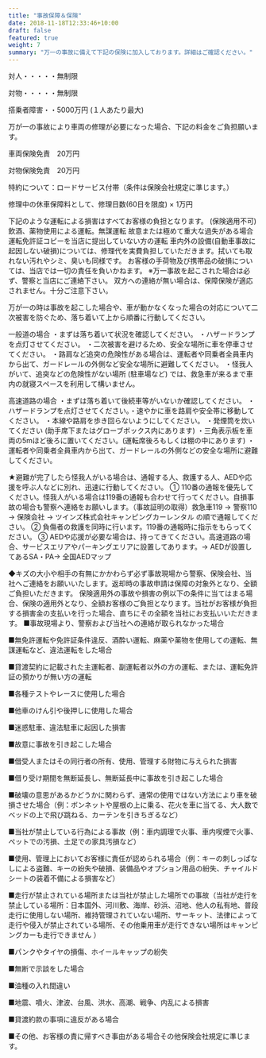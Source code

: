 ```yaml
---
title: "事故保障＆保険"
date: 2018-11-18T12:33:46+10:00
draft: false
featured: true
weight: 7
summary: "万一の事故に備えて下記の保険に加入しております。詳細はご確認ください。"
---
```



対人・・・・・無制限

対物・・・・・無制限

搭乗者障害・・5000万円 (１人あたり最大)

万が一の事故により車両の修理が必要になった場合、下記の料金をご負担願います。

車両保険免責　20万円

対物保険免責　20万円

特約について：ロードサービス付帯（条件は保険会社規定に準じます。）

修理中の休車保障料として、修理日数(60日を限度) × 1万円


下記のような運転による損害はすべてお客様の負担となります。
(保険適用不可)飲酒、薬物使用による運転。無謀運転
故意または極めて重大な過失がある場合
運転免許証コピーを当店に提出していない方の運転
車内外の設備(自動車事故に起因しない破損)については、修理代を実費負担していただきます。拭いても取れない汚れやシミ、臭いも同様です。
お客様の手荷物及び携帯品の破損については、当店では一切の責任を負いかねます。
※万一事故を起こされた場合は必ず、警察と当店にご連絡下さい。
双方への連絡が無い場合は、保障保険が適応されません。十分ご注意下さい。


万が一の時は事故を起こした場合や、車が動かなくなった場合の対応について二次被害を防ぐため、落ち着いて上から順番に行動してください。

一般道の場合
・まずは落ち着いて状況を確認してください。
・ハザードランプを点灯させてください。
・二次被害を避けるため、安全な場所に車を停車させてください。
・路肩など追突の危険性がある場合は、運転者や同乗者全員車内から出て、ガードレールの外側など安全な場所に避難してください。
・怪我人がいて、追突などの危険性がない場所 (駐車場など) では、救急車が来るまで車内の就寝スペースを利用して構いません。

高速道路の場合
・まずは落ち着いて後続車等がいないか確認してください。
・ハザードランプを点灯させてください。・速やかに車を路肩や安全帯に移動してください。
・本線や路肩を歩き回らないようにしてください。
・発煙筒を炊いてください (助手席下またはグローブボックス内にあります)
・三角表示板を車両の5mほど後ろに置いてください。(運転席後ろもしくは棚の中にあります)
・運転者や同乗者全員車内から出て、ガードレールの外側などの安全な場所に避難してください。

★避難が完了したら怪我人がいる場合は、通報する人、救護する人、AEDや応援を呼ぶ人などに別れ、迅速に行動してください。
① 110番の通報を優先してください。怪我人がいる場合は119番の通報も合わせて行ってください。自損事故の場合も警察へ連絡をお願いします。（事故証明の取得）救急車119 → 警察110 → 保険会社 → ツインズ株式会社キャンピングカーレンタル の順で通報してください。
② 負傷者の救護を同時に行います。119番の通報時に指示をもらってください。
③ AEDや応援が必要な場合は、持ってきてください。高速道路の場合、サービスエリアやパーキングエリアに設置してあります。→ AEDが設置してあるSA・PA→ 全国AEDマップ

◆キズの大小や相手の有無にかかわらず必ず事故現場から警察、保険会社、当社へご連絡をお願いいたします。返却時の事故申請は保障の対象外となり、全額ご負担いただきます。
保険適用外の事故や損害の例以下の条件に当てはまる場合、保険の適用外となり、全額お客様のご負担となります。当社がお客様が負担する損害金の支払いを行った場合、直ちにその全額を当社にお支払いいただきます。
■事故現場より、警察および当社への連絡が取られなかった場合

■無免許運転や免許証条件違反、酒酔い運転、麻薬や薬物を使用しての運転、無謀運転など、違法運転をした場合

■貸渡契約に記載された主運転者、副運転者以外の方の運転、または、運転免許証の預かりが無い方の運転

■各種テストやレースに使用した場合

■他車のけん引や後押しに使用した場合

■迷惑駐車、違法駐車に起因した損害

■故意に事故を引き起こした場合

■借受人またはその同行者の所有、使用、管理する財物に与えられた損害

■借り受け期間を無断延長し、無断延長中に事故を引き起こした場合

■破壊の意思があるかどうかに関わらず、通常の使用ではない方法により車を破損させた場合（例：ボンネットや屋根の上に乗る、花火を車に当てる、大人数でベッドの上で飛び跳ねる、カーテンを引きちぎるなど）

■当社が禁止している行為による事故（例：車内調理で火事、車内喫煙で火事、ペットでの汚損、土足での家具汚損など）

■使用、管理上においてお客様に責任が認められる場合（例：キーの刺しっぱなしによる盗難、キーの紛失や破損、装備品やオプション用品の紛失、チャイルドシートの装着不備による損害など）

■走行が禁止されている場所または当社が禁止した場所での事故（当社が走行を禁止している場所：日本国外、河川敷、海岸、砂浜、沼地、他人の私有地、普段走行に使用しない場所、維持管理されていない場所、サーキット、法律によって走行や侵入が禁止されている場所、その他乗用車が走行できない場所はキャンピングカーも走行できません ）

■パンクやタイヤの損傷、ホイールキャップの紛失

■無断で示談をした場合

■油種の入れ間違い

■地震、噴火、津波、台風、洪水、高潮、戦争、内乱による損害

■貸渡約款の事項に違反がある場合

■その他、お客様の責に帰すべき事由がある場合その他保険会社規定に準じます。

